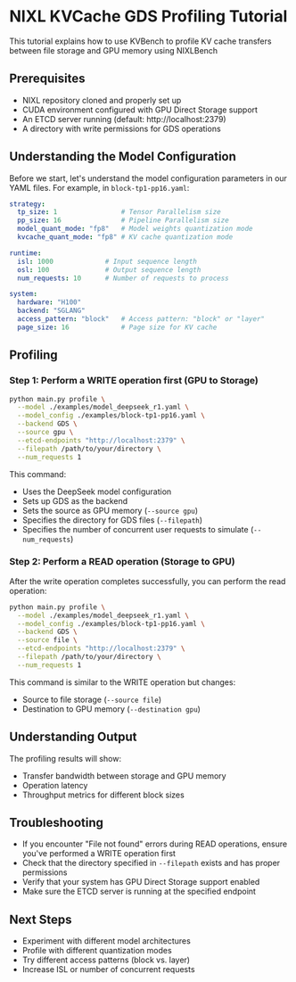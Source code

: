 # NIXL KVCache GDS Profiling Tutorial

This tutorial explains how to use KVBench to profile KV cache transfers between file storage and GPU memory using NIXLBench

## Prerequisites

- NIXL repository cloned and properly set up
- CUDA environment configured with GPU Direct Storage support
- An ETCD server running (default: http://localhost:2379)
- A directory with write permissions for GDS operations

## Understanding the Model Configuration

Before we start, let's understand the model configuration parameters in our YAML files. For example, in `block-tp1-pp16.yaml`:

```yaml
strategy:
  tp_size: 1                # Tensor Parallelism size
  pp_size: 16               # Pipeline Parallelism size
  model_quant_mode: "fp8"   # Model weights quantization mode
  kvcache_quant_mode: "fp8" # KV cache quantization mode

runtime:
  isl: 1000             # Input sequence length
  osl: 100              # Output sequence length
  num_requests: 10      # Number of requests to process

system:
  hardware: "H100"
  backend: "SGLANG"
  access_pattern: "block"   # Access pattern: "block" or "layer"
  page_size: 16             # Page size for KV cache
```

## Profiling

### Step 1: Perform a WRITE operation first (GPU to Storage)

```bash
python main.py profile \
  --model ./examples/model_deepseek_r1.yaml \
  --model_config ./examples/block-tp1-pp16.yaml \
  --backend GDS \
  --source gpu \
  --etcd-endpoints "http://localhost:2379" \
  --filepath /path/to/your/directory \
  --num_requests 1
```

This command:
- Uses the DeepSeek model configuration
- Sets up GDS as the backend
- Sets the source as GPU memory (`--source gpu`)
- Specifies the directory for GDS files (`--filepath`)
- Specifies the number of concurrent user requests to simulate (`--num_requests`)

### Step 2: Perform a READ operation (Storage to GPU)

After the write operation completes successfully, you can perform the read operation:

```bash
python main.py profile \
  --model ./examples/model_deepseek_r1.yaml \
  --model_config ./examples/block-tp1-pp16.yaml \
  --backend GDS \
  --source file \
  --etcd-endpoints "http://localhost:2379" \
  --filepath /path/to/your/directory \
  --num_requests 1
```

This command is similar to the WRITE operation but changes:
- Source to file storage (`--source file`)
- Destination to GPU memory (`--destination gpu`)

## Understanding Output

The profiling results will show:
- Transfer bandwidth between storage and GPU memory
- Operation latency
- Throughput metrics for different block sizes

## Troubleshooting

- If you encounter "File not found" errors during READ operations, ensure you've performed a WRITE operation first
- Check that the directory specified in `--filepath` exists and has proper permissions
- Verify that your system has GPU Direct Storage support enabled
- Make sure the ETCD server is running at the specified endpoint

## Next Steps

- Experiment with different model architectures
- Profile with different quantization modes
- Try different access patterns (block vs. layer)
- Increase ISL or number of concurrent requests
